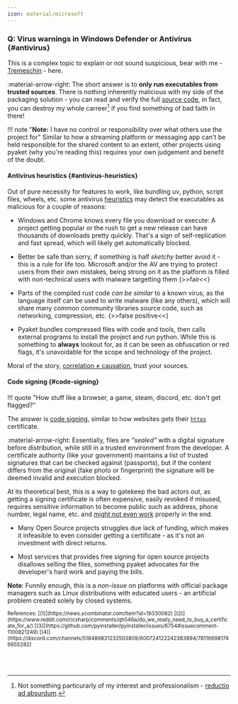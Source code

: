```yaml
---
icon: material/microsoft
---
```


### **Q:** Virus warnings in Windows Defender or Antivirus {#antivirus}

This is a complex topic to explain or not sound suspicious, bear with me - [Tremeschin](https://github.com/Tremeschin) - here.

:material-arrow-right: The short answer is to **only run executables from trusted sources**. There is nothing inherently malicious with my side of the packaging solution - you can read and verify the full [source code](https://github.com/BrokenSource/Pyaket), in fact, you can destroy my whole carreer[^carreer] if you find something of bad faith in there!

[^carreer]: Not something particurarly of my interest and professionalism - [reductio ad absurdum](https://en.wikipedia.org/wiki/Reductio_ad_absurdum).

!!! note "**Note:** I have no control or responsibility over what others use the project for"
    Similar to how a streaming platform or messaging app can't be held responsible for the shared content to an extent, other projects using pyaket (why you're reading this) requires your own judgement and benefit of the doubt.

#### Antivirus heuristics {#antivirus-heuristics}

Out of pure necessity for features to work, like bundling uv, python, script files, wheels, etc. some antivirus [heuristics](https://en.wikipedia.org/wiki/Heuristic) may detect the executables as malicious for a couple of reasons:

- Windows and Chrome knows every file you download or execute: A project getting popular or the rush to get a new release can have thousands of downloads pretty quickly. That's a sign of self-replication and fast spread, which will likely get automatically blocked.

- Better be safe than sorry, if something is half _sketchy_ better avoid it - this is a rule for life too. Microsoft and/or the AV are trying to protect users from their own mistakes, being strong on it as the platform is filled with non-technical users with malware targetting them {>>fair<<}

- Parts of the compiled rust code _can be similar_ to a known virus, as the language itself can be used to write malware (like any others), which will share many common community libraries source code, such as networking, compression, etc. {>>false positive<<}

- Pyaket bundles compressed files with code and tools, then calls external programs to install the project and run python. While this is something to **always** lookout for, as it can be seen as obfuscation or red flags, it's unavoidable for the scope and technology of the project.

Moral of the story, [correlation ≠ causation](https://en.wikipedia.org/wiki/Correlation_does_not_imply_causation), trust your sources.

#### Code signing {#code-signing}

!!! quote "How stuff like a browser, a game, steam, discord, etc. don't get flagged?"

The answer is [code signing](https://en.wikipedia.org/wiki/Code_signing), similar to how websites gets their [`https`](https://en.wikipedia.org/wiki/Let%27s_Encrypt) certificate.

:material-arrow-right: Essentially, files are _"sealed"_ with a digital signature before distribution, while still in a trusted environment from the developer. A certificate authority (like your government) maintains a list of trusted signatures that can be checked against (passports), but if the content differs from the original (fake photo or fingerprint) the signature will be deemed invalid and execution blocked.

At its theoretical best, this is a way to gatekeep the bad actors out, as getting a signing certificate is often expensive, easily revoked if misused, requires sensitive information to become public such as address, phone number, legal name, etc. and [might not even work](https://discord.com/channels/518489831232503809/600724122242383894/781166981746655282) properly in the end.

- Many Open Source projects struggles due lack of funding, which makes it infeasible to even consider getting a certificate - as it's not an investment with direct returns.

- Most services that provides free signing for open source projects disallows selling the files, something pyaket advocates for the developer's hard work and paying the bills.

**Note**: Funnily enough, this is a _non-issue_ on platforms with official package managers such as Linux distributions with educated users - an artificial problem created solely by closed systems.

<!-- Todo: Expand list, many places I've read through the years -->
<small>
References:
[(1)](https://news.ycombinator.com/item?id=19330062)
[(2)](https://www.reddit.com/r/csharp/comments/qh546a/do_we_really_need_to_buy_a_certificate_for_a/)
[(3)](https://github.com/pyinstaller/pyinstaller/issues/6754#issuecomment-1100821249)
[(4)](https://discord.com/channels/518489831232503809/600724122242383894/781166981746655282)
</small>

<!-- ------------------------------------------------------------------------------------------- -->

<br><br>
